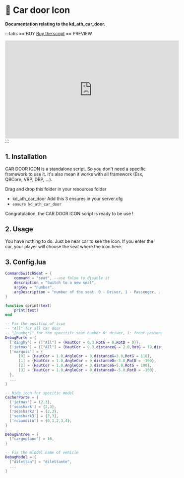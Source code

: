 # :car: Car door Icon
**Documentation relating to the kd_ath_car_door.**

:::tabs
== BUY
[Buy the script](https://shop.jumpon-studios.com/package/5205417)
== PREVIEW
<iframe width="560" height="315" src="https://www.youtube.com/embed/KLwc9zr9L1Q?si=Zw0ID9gUyu1TtgQg" title="YouTube video player" frameborder="0" allow="accelerometer; autoplay; clipboard-write; encrypted-media; gyroscope; picture-in-picture; web-share" allowfullscreen></iframe>
:::

## 1. Installation
CAR DOOR ICON is a standalone script. So you don't need a specific framework to use it. It's also mean it works with all framework (Esx, QBCore, VRP, DRP, …).

Drag and drop this folder in your resources folder
- kd_ath_car_door
Add this 3 ensures in your server.cfg
- `ensure kd_ath_car_door`

Congratulation, the CAR DOOR ICON script is ready to be use !

## 2. Usage
You have nothing to do. Just be near car to see the icon. If you enter the car, your player will choose the seat where the icon here.

## 3. Config.lua
```lua
CommandSwitchSeat = {
    command = "seat", --use false to disable it
    description = "Switch to a new seat",
    argKey = "number",
    argDescription = "number of the seat. 0 - Driver, 1 - Passenger, ..."
}

function cprint(text)
    print(text)
end

-- Fix the position of icon
-- "All" for all car door
-- "[number]" for the specitifc seat number 0: driver, 1: front passenger, ...
DebugPorte = {
  ['dinghy'] = {["All"] = {HautCor = 0.3,RotG = 0,RotD = 0}},
  ['jetmax'] = {["All"] = {HautCor = 0.3,distanceG = 2.0,RotG = 70,distanceD = 2.0,RotD = -70}},
  ['marquis'] = {
      [0] = {HautCor = 1.0,AngleCor = 0,distanceG=3.0,RotG = 110},
      [1] = {HautCor = 1.0,AngleCor = 0,distanceD=-3.0,RotD = -100},
      [2] = {HautCor = 1.0,AngleCor = 0,distanceG=5.0,RotG = 100},
      [3] = {HautCor = 1.0,AngleCor = 0,distanceD=-5.0,RotD = -100},
  },
  ...
}

-- Hide icon for specitic model 
CacherPorte = {
  ['jetmax'] = {2,3},
  ['seashark'] = {2,3},
  ['seashark2'] = {2,3},
  ['seashark3'] = {2,3},
  ['rcbandito'] = {0,1,2,3,4},
}

DebugEntree = {
  ["cargoplane"] = 16,
}

-- Fix the mlodel name of vehicle
DebugModel = {
  ["dilettan"] = "dilettante",
  ...
}
```
